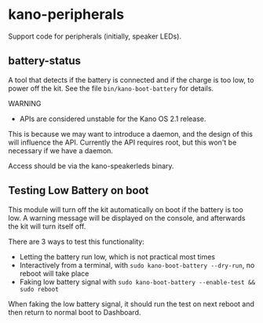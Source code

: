 # kano-peripherals

Support code for peripherals (initially, speaker LEDs).

## battery-status

A tool that detects if the battery is connected and if the charge is too low, to power off the kit.
See the file `bin/kano-boot-battery` for details.

WARNING

 * APIs are considered unstable for the Kano OS 2.1 release.
 
This is because we may want to introduce a daemon, and the design of this will influence the API.
Currently the API requires root, but this won't be necessary if we have a daemon.

Access should be via the kano-speakerleds binary.

## Testing Low Battery on boot

This module will turn off the kit automatically on boot if the battery is too low.
A warning message will be displayed on the console, and afterwards the kit will turn itself off.

There are 3 ways to test this functionality:

 * Letting the battery run low, which is not practical most times
 * Interactively from a terminal, with `sudo kano-boot-battery --dry-run`, no reboot will take place
 * Faking low battery signal with `sudo kano-boot-battery --enable-test && sudo reboot`

When faking the low battery signal, it should run the test on next reboot and then return to normal boot to Dashboard.

